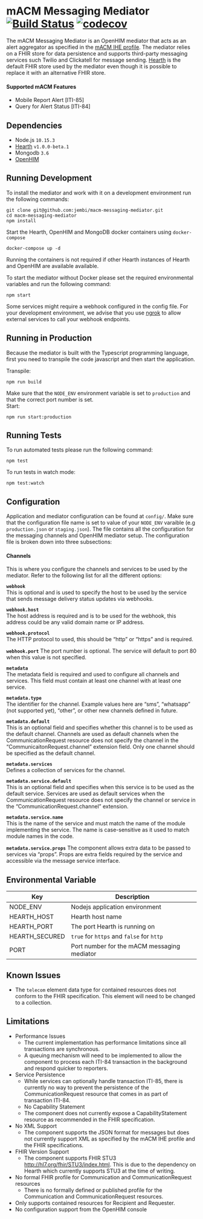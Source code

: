 # mACM Messaging Mediator [![Build Status](https://travis-ci.com/jembi/macm-messaging-mediator.svg?token=HL2Z5FKkgvPyxYf3MGbf&branch=master)](https://travis-ci.com/jembi/macm-messaging-mediator) [![codecov](https://codecov.io/gh/jembi/macm-messaging-mediator/branch/master/graph/badge.svg?token=dejEYdMvrg)](https://codecov.io/gh/jembi/macm-messaging-mediator)

The mACM Messaging Mediator is an OpenHIM mediator that acts as an alert aggregator as specified in the [mACM IHE profile](https://wiki.ihe.net/index.php/Mobile_Alert_Communication_Management(mACM)). The mediator relies on a FHIR store for data persistence and supports third-party messaging services such Twilio and Clickatell for message sending. [Hearth](https://github.com/jembi/hearth) is the default FHIR store used by the mediator even though it is possible to replace it with an alternative FHIR store.

#### Supported mACM Features
- Mobile Report Alert [ITI-85]
- Query for Alert Status [ITI-84]

## Dependencies
- Node.js `10.15.3`
- [Hearth](https://github.com/jembi/hearth) `v1.0.0-beta.1`
- Mongodb `3.6`
- [OpenHIM](http://openhim.org/)

## Running Development
To install the mediator and work with it on a development environment run the following commands:

```
git clone git@github.com:jembi/macm-messaging-mediator.git
cd macm-messaging-mediator
npm install
```
Start the Hearth, OpenHIM and MongoDB docker containers using `docker-compose`  
```
docker-compose up -d
```
Running the containers is not required if other Hearth instances of Hearth and OpenHIM are available available.

To start the mediator without Docker please set the required environmental variables and run the following command:
```
npm start
```

Some services might require a webhook configured in the config file. For your development environment, we advise that you use [ngrok](https://ngrok.com/) to allow external services to call your webhook endpoints.

## Running in Production

Because the mediator is built with the Typescript programming language, first you need to transpile the code javascript and then start the application.

Transpile:
```
npm run build
```
Make sure that the `NODE_ENV` environment variable is set to `production` and that the correct port number is set.  
Start:
```
npm run start:production
```

## Running Tests

To run automated tests please run the following command:
```
npm test
```

To run tests in watch mode:
```
npm test:watch
```

## Configuration

Application and mediator configuration can be found at `config/`. Make sure that the configuration file name is set to value of your `NODE_ENV` varaible (e.g `production.json` or `staging.json`). The file contains all the configuration for the messaging channels and OpenHIM mediator setup. The configuration file is broken down into three subsections:

#### Channels
This is where you configure the channels and services to be used by the mediator. Refer to the following list for all the different options:

**`webhook`**  
This is optional and is used to specify the host to be used by the service that sends message delivery status updates via webhooks.

**`webhook.host`**  
The host address is required and is to be used for the webhook, this address could be any valid domain name or IP address.

**`webhook.protocol`**  
The HTTP protocol to used, this should be “http” or “https” and is required.

**`webhook.port`** 
The port number is optional. The service will default to port 80 when this value is not specified.

**`metadata`**  
The metadata field is required and used to configure all channels and services. This field must contain at least one channel with at least one service.

**`metadata.type`**  
The identifier for the channel. Example values here are “sms”, “whatsapp” (not supported yet), “other”, or other new channels defined in future.

**`metadata.default`**  
This is an optional field and specifies whether this channel is to be used as the default channel. Channels are used as default channels when the CommunicationRequest resource does not specify the channel in the “CommunicaitonRequest.channel” extension field. Only one channel should be specified as the default channel. 

**`metadata.services`**  
Defines a collection of services for the channel.

**`metadata.service.default`**  
This is an optional field and specifies when this service is to be used as the default service. Services are used as default services when the CommunicationRequest resource does not specify the channel or service in the “CommunicationRequest.channel” extension.

**`metadata.service.name`**  
This is the name of the service and must match the name of the module implementing the service. The name is case-sensitive as it used to match module names in the code.

**`metadata.service.props`**
The component allows extra data to be passed to services via “props”. Props are extra fields required by the service and accessible via the message service interface.

## Environmental Variable  

  Key  | Description
 ------- | -----------
 NODE_ENV | Nodejs application environment
 HEARTH_HOST | Hearth host name
 HEARTH_PORT | The port Hearth is running on
 HEARTH_SECURED | `true` for `https` and `false` for `http`
 PORT | Port number for the mACM messaging mediator

 ## Known Issues
 - The `telecom` element data type for contained resources does not conform to the FHIR specification. This element will need to be changed to a collection.
 
 ## Limitations
- Performance Issues
  - The current implementation has performance limitations since all transactions are synchronous.
  - A queuing mechanism will need to be implemented to allow the component to process each ITI-84 transaction in the background and respond quicker to reporters.
- Service Persistence
  - While services can optionally handle transaction ITI-85, there is currently no way to prevent the persistence of the CommunicationRequest resource that comes in as part of transaction ITI-84.
  - No Capability Statement
  - The component does not currently expose a CapabilityStatement resource as recommended in the FHIR specification.
- No XML Support
  - The component supports the JSON format for messages but does not currently support XML as specified by the mACM IHE profile and the FHIR specifications.
- FHIR Version Support
  - The component supports FHIR STU3 http://hl7.org/fhir/STU3/index.html. This is due to the dependency on Hearth which currently supports STU3 at the time of writing. 
- No formal FHIR profile for Communication and CommunicationRequest resources
  - There is no formally defined or published profile for the Communication and CommunicationRequest resources. 
- Only supports contained resources for Recipient and Requester.
- No configuration support from the OpenHIM console

